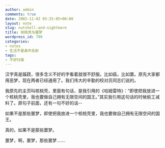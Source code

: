 ```yaml
---
author: admin
comments: true
date: 2002-11-02 05:25:05+00:00
layout: note
slug: nutshell-and-nightmare
title: 核桃壳与噩梦
wordpress_id: 709
categories:
- notes
- 生活不是条件反射
tags:
- 不好归类
---
```


汉字真是蹊跷，很多含义不好的字看着就很不舒服。比如癌，比如噩。原先大家都用恶梦，现在两者已经通用了。我们伟大的辛勤的校对员同志们说的。

我原先的主页叫核桃壳，里面有句话，是我引用的《哈姆雷特》：“即使把我放进一个核桃壳里，我也要做自己拥有无限空间的国王。”其实我引用这句话的时候偷工减料了。原句子前面，还有一句不好的话--

如果不是那些噩梦，即使把我放进一个核桃壳里，我也要做自己拥有无限空间的国王。

真的，如果不是那些噩梦。

噩梦，啊，噩梦，那些噩梦.……
